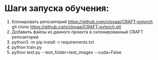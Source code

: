 # Шаги запуска обучения:
1. Клонировать репозиторий https://github.com/clovaai/CRAFT-pytorch
   git clone https://github.com/clovaai/CRAFT-pytorch.git
2. Добавить файлы из данного проекта в склонированный CRAFT репозиторий
3. python3 -m pip install -r requirements.txt
4. python train.py
5. python test.py --test_folder=test_images --cuda=False
